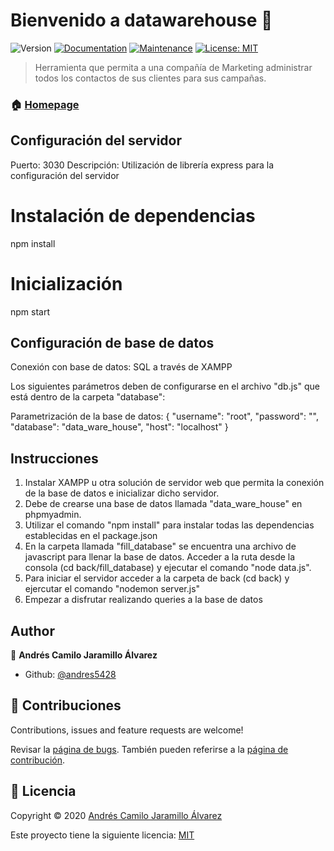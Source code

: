 # Bienvenido a datawarehouse 👋
![Version](https://img.shields.io/badge/version-1.0.0-blue.svg?cacheSeconds=2592000)
[![Documentation](https://img.shields.io/badge/documentation-yes-brightgreen.svg)](https://github.com/andres5428/Proyecto_4_DataWarehouse#readme)
[![Maintenance](https://img.shields.io/badge/Maintained%3F-yes-green.svg)](https://github.com/andres5428/Proyecto_4_DataWarehouse/graphs/commit-activity)
[![License: MIT](https://img.shields.io/github/license/andres5428/datawarehouse)](https://github.com/andres5428/Proyecto_4_DataWarehouse/blob/master/LICENSE)

> Herramienta que permita a una compañía de Marketing administrar todos los contactos de sus clientes para sus campañas.

### 🏠 [Homepage](https://github.com/andres5428/Proyecto_4_DataWarehouse#readme)

## Configuración del servidor
Puerto: 3030
Descripción: Utilización de librería express para la configuración del servidor

# Instalación de dependencias
npm install


# Inicialización
npm start

## Configuración de base de datos

Conexión con base de datos: SQL a través de XAMPP

Los siguientes parámetros deben de configurarse en el archivo "db.js" que está dentro de la carpeta "database": 

Parametrización de la base de datos: {
    "username": "root",
    "password": "",
    "database": "data_ware_house",
    "host": "localhost"
}

## Instrucciones 

1. Instalar XAMPP u otra solución de servidor web que permita la conexión de la base de datos e inicializar dicho servidor.
2. Debe de crearse una base de datos llamada "data_ware_house" en phpmyadmin.
3. Utilizar el comando "npm install" para instalar todas las dependencias establecidas en el package.json
4. En la carpeta llamada "fill_database" se encuentra una archivo de javascript para llenar la base de datos. Acceder a la ruta desde la consola (cd back/fill_database) y ejecutar el comando "node data.js".
5. Para iniciar el servidor acceder a la carpeta de back (cd back) y ejercutar el comando "nodemon server.js"
6. Empezar a disfrutar realizando queries a la base de datos

## Author

👤 **Andrés Camilo Jaramillo Álvarez**

* Github: [@andres5428](https://github.com/andres5428)

## 🤝 Contribuciones

Contributions, issues and feature requests are welcome!

Revisar la [página de bugs](https://github.com/andres5428/Proyecto_4_DataWarehouse/issues). También pueden referirse a la [página de contribución](https://github.com/andres5428/Proyecto_4_DataWarehouse/blob/master/CONTRIBUTING.md).

## 📝 Licencia

Copyright © 2020 [Andrés Camilo Jaramillo Álvarez](https://github.com/andres5428)

Este proyecto tiene la siguiente licencia: [MIT](https://github.com/andres5428/Proyecto_4_DataWarehouse/blob/master/LICENSE)